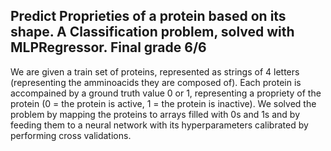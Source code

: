 ## Predict Proprieties of a protein based on its shape. A Classification problem, solved with MLPRegressor. Final grade 6/6

We are given a train set of proteins, represented as strings of 4 letters (representing the amminoacids they are composed of). Each protein is accompained by a ground truth value 0 or 1, representing a propriety of the protein (0 = the protein is active, 1 = the protein is inactive). We solved the problem by mapping the proteins to arrays filled with 0s and 1s and by feeding them to a neural network with its hyperparameters calibrated by performing cross validations.
